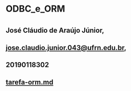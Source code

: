 # ODBC_e_ORM
#
## José Cláudio de Araújo Júnior,
## jose.claudio.junior.043@ufrn.edu.br,
## 20190118302
##
## [tarefa-orm.md](https://github.com/ZeClaudio-Jr/ODBC_e_ORM/blob/main/tarefas/orm/tarefa-orm.md)

